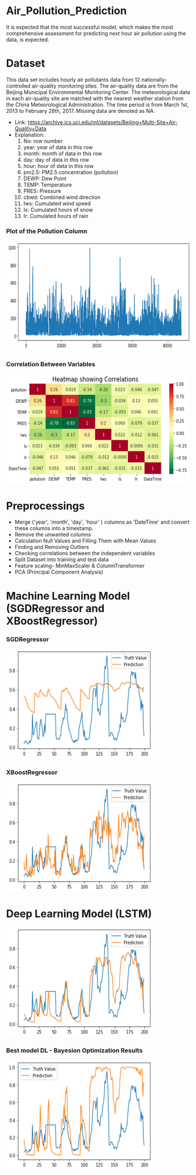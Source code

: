 # Air_Pollution_Prediction

It is expected that the most successful model, which makes the most comprehensive assessment for predicting next hour air pollution using the data, is expected.

# Dataset
This data set includes hourly air pollutants data from 12 nationally-controlled air-quality monitoring sites. The air-quality data are from the Beijing Municipal Environmental Monitoring Center. The meteorological data in each air-quality site are matched with the nearest weather station from the China Meteorological Administration. The time period is from March 1st, 2013 to February 28th, 2017. Missing data are denoted as NA.

- Link: https://archive.ics.uci.edu/ml/datasets/Beijing+Multi-Site+Air-Quality+Data
- Explanation:
    1. No: row number
    2. year: year of data in this row
    3. month: month of data in this row
    4. day: day of data in this row
    5. hour: hour of data in this row
    6. pm2.5: PM2.5 concentration (pollution)
    7. DEWP: Dew Point
    8. TEMP: Temperature
    9. PRES: Pressure
    10. cbwd: Combined wind direction
    11. Iws: Cumulated wind speed
    12. Is: Cumulated hours of snow
    13. Ir: Cumulated hours of rain

### Plot of the Pollution Column

<img src="plot_pollution.png" alt="plot_pollution"	width="700" height="300" /> 

### Correlation Between Variables

<img src="corelation_between_variables.png" alt="corelation_between_variables"	width="500" height="300" /> 


# Preprocessings
- Merge ('year', 'month', 'day', 'hour' ) columns as 'DateTime' and convert these columns into a timestamp.
- Remove the unwanted columns
- Calculation Null Values and Filling Them with Mean Values
- Finding and Removing Outliers
- Checking correlations between the independent variables
- Split Dataset into training and test data
- Feature scaling- MinMaxScaler & ColumnTransformer
- PCA (Principai Component Analysis)


# Machine Learning Model (SGDRegressor and XBoostRegressor)

### SGDRegressor
<img src="ml_sgd.png" alt="sgd"	width="400" height="300" /> 

### XBoostRegressor
<img src="ml_xboost.png" alt="xboost"	width="400" height="300" /> 

# Deep Learning Model (LSTM)

<img src="deep_learning.png" alt="dl"	width="400" height="300" /> 

### Best model DL - Bayesion Optimization Results

<img src="best_model_dl.png" alt="best_model_dl" width="400" height="300" /> 


